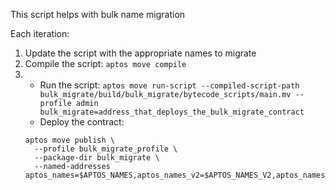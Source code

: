 This script helps with bulk name migration

Each iteration:
1. Update the script with the appropriate names to migrate
2. Compile the script: `aptos move compile`
3. 
   - Run the script: `aptos move run-script --compiled-script-path bulk_migrate/build/bulk_migrate/bytecode_scripts/main.mv --profile admin bulk_migrate=address_that_deploys_the_bulk_migrate_contract`
   - Deploy the contract: 
   ```
   aptos move publish \
     --profile bulk_migrate_profile \
     --package-dir bulk_migrate \
     --named-addresses aptos_names=$APTOS_NAMES,aptos_names_v2=$APTOS_NAMES_V2,aptos_names_admin=$ADMIN,aptos_names_funds=$FUNDS,router=$ROUTER,router_signer=$ROUTER_SIGNER,bulk_migrate=$BULK_MIGRATE
   ```
